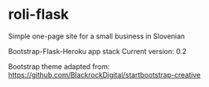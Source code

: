 # roli-flask
Simple one-page site for a small business in Slovenian

Bootstrap-Flask-Heroku app stack
Current version: 0.2

Bootstrap theme adapted from: https://github.com/BlackrockDigital/startbootstrap-creative
